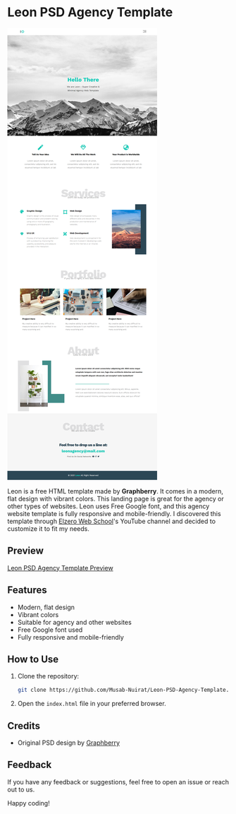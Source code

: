 # Leon PSD Agency Template

![Leon PSD Agency Template Preview](/images/screenshot-Leon-PSD-Agency-Template.png)

Leon is a free HTML template made by **Graphberry**. It comes in a modern, flat design with vibrant colors. This landing page is great for the agency or other types of websites. Leon uses Free Google font, and this agency website template is fully responsive and mobile-friendly. I discovered this template through [Elzero Web School](https://www.youtube.com/@ElzeroWebSchool)'s YouTube channel and decided to customize it to fit my needs.

## Preview

[Leon PSD Agency Template Preview](https://musab-nuirat.github.io/Leon-PSD-Agency-Template/)

## Features

- Modern, flat design
- Vibrant colors
- Suitable for agency and other websites
- Free Google font used
- Fully responsive and mobile-friendly

## How to Use

1. Clone the repository:

   ```bash
   git clone https://github.com/Musab-Nuirat/Leon-PSD-Agency-Template.git
   ```

2. Open the `index.html` file in your preferred browser.

## Credits

- Original PSD design by [Graphberry](https://www.graphberry.com/item/leon-psd-agency-template)


## Feedback

If you have any feedback or suggestions, feel free to open an issue or reach out to us.

Happy coding!

